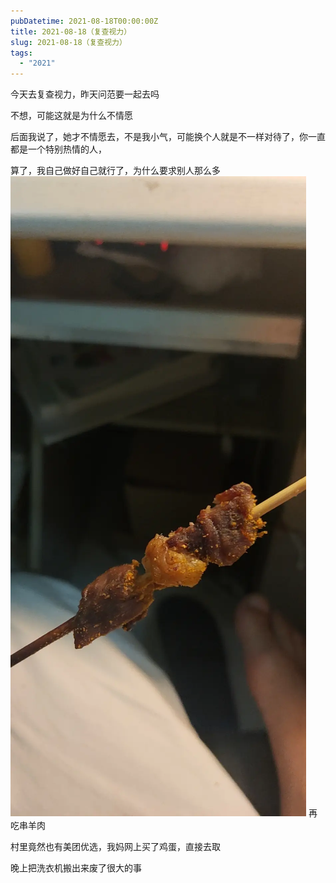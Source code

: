 ```yaml
---
pubDatetime: 2021-08-18T00:00:00Z
title: 2021-08-18（复查视力）
slug: 2021-08-18（复查视力）
tags:
  - "2021"
---
```


今天去复查视力，昨天问范要一起去吗

不想，可能这就是为什么不情愿

后面我说了，她才不情愿去，不是我小气，可能换个人就是不一样对待了，你一直都是一个特别热情的人，

算了，我自己做好自己就行了，为什么要求别人那么多
![](../../img/6904315-77f61c8c868d04d3.jpg)
再吃串羊肉

村里竟然也有美团优选，我妈网上买了鸡蛋，直接去取

晚上把洗衣机搬出来废了很大的事
